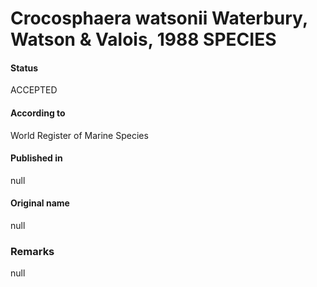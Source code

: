 Crocosphaera watsonii Waterbury, Watson & Valois, 1988 SPECIES
=======

#### Status
ACCEPTED

#### According to
World Register of Marine Species

#### Published in
null

#### Original name
null

### Remarks
null